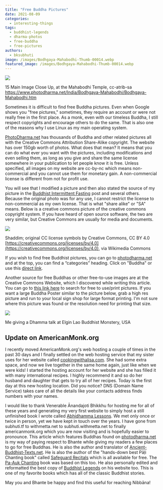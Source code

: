 ```yaml
---
title: "Free Buddha Pictures"
date: 2021-08-09
categories: 
  - interesting-things
tags: 
  - buddhist-legends
  - dharma-photos
  - free-buddha
  - free-pictures
authors: 
  - bksubhuti
image: /images/Bodhgaya-Mahabodhi-Thumb-00014.webp
featured_image: /images/Bodhgaya-Mahabodhi-Thumb-00014.webp
---
```


![](/images/Bodhgaya-Mahabodhi-Thumb-00014.webp)

15 Main Image Close Up, at the Mahabodhi Temple, cc-atrib-sa https://www.photodharma.net/India/Bodhgaya-Mahabodhi/Bodhgaya-Mahabodhi.htm

Sometimes it is difficult to find free Buddha pictures. Even when Google shows you "free pictures," sometimes, they require an account or were not really free in the first place. As a monk, even with our timeless Buddha, I still respect copyrights and encourage others to do the same. That is also one of the reasons why I use Linux as my main operating system.

[PhotoDharma.net](https://photodharma.net) has thousands of Buddha and other related pictures all with the Creative Commons Attribution Share-Alike copyright. The website has over 150gb worth of photos. What does that mean? It means that you can do what ever you want with the pictures, including modifications and even selling them, as long as you give and share the same license somewhere in your publication to let people know it is free. Unless specified, all images on my website are cc-by-nc which means non-commercial and you cannot use them for monetary gain. A non-commercial license is different from not for profit use.

You will see that I modified a picture and then also stated the source of my picture in the [Buddhist Intermittent Fasting](https://americanmonk.org/the-buddhas-intermittent-fasting/) post and several others. Because the original photo was for any use, I cannot restrict the license to non-commercial as my own license. That is what "share alike" or "SA" means. Below is a creative commons picture of the creative commons copyright system. If you have heard of open source software, the two are very similar, but Creative Commons are usually for media and documents.

![](/images/cc-spectrum.webp)

Shaddim; original CC license symbols by Creative Commons, CC BY 4.0 [https://creativecommons.org/licenses/by/4.0](https://creativecommons.org/licenses/by/4.0), via Wikimedia Commons

If you wish to find free Buddhist pictures, you can go to [photodharma.net](https://photodharma.net) and at the top, you can find a “categories” heading. Click on "Buddha" or use this [direct link](https://cse.google.com/cse?q=buddha&cx=004431105529447141860:fuzmsocpasy).

Another source for free Buddhas or other free-to-use images are at the Creative Commons Website, which I discovered while writing this article. You can go to [this link here](https://search.creativecommons.org/search?q=buddha) to search for free to use/print pictures. If you want a large Buddha Poster similar to the picture below, grab a high res picture and run to your local sign shop for large format printing. I'm not sure where this picture was found or the resolution need for printing that size.

![](/images/buddha-me-elgin-1024x768.webp)

Me giving a Dhamma talk at Elgin Lao Buddhist Monstery, USA

## Update on AmericanMonk.org

I recently moved AmericanMonk.org's web hosting a couple of times in the past 30 days and I finally settled on the web hosting service that my sister uses for her website called [cookingwithalisa.com](https://cookingwithalisa.com). She had some extra space, and now we live together in the same home again, just like when we were kids! I started the hosting account for her website and she has filled it with many international recipes. I highly recommend it and so do her husband and daughter that gets to try all of her recipes. Today is the first day at this new hosting location. Did you notice? DNS (Domain Name Service) takes care of all the details like your contacts address finds numbers with your names.

I would like to thank Venerable Ānandajoti Bhikkhu for hosting me for all of these years and generating my very first website to simply host a still unfinished book I wrote called [Abhidhamma Lessons](https://americanmonk.org/abhidhamma-lessons/). We met only once or twice in person, yet we have kept in touch over the years. I have gone from subhuti.tf to withmetta.net to subhuti.withmetta.net to finally americanmonk.org which you are now visiting and is hopefully easier to pronounce. This article which features Buddhas found on [photodharma.net](http://photodharma.net) is my way of paying respect to Bhante while giving my readers a few places to go for free Buddhas. He is also the author and translator of [Ancient-Buddhist-Texts.net](https://www.ancient-buddhist-texts.net/). He is also the author of the "hands-down best Pāḷi Chanting book" called [Safeguard Recitals](https://www.ancient-buddhist-texts.net/Texts-and-Translations/Safeguard/index.htm) which is all available for free. The [Pa-Auk Chanting](https://www.ancient-buddhist-texts.net/Texts-and-Translations/Chanting-for-Meditators/index.htm) book was based on this too. He also personally edited and reformatted the best copy of [Buddhist Legends](https://www.ancient-buddhist-texts.net/English-Texts/Buddhist-Legends/) on his website too. This is one of my favorite books which has all of the classic Buddhist stories.

May you and Bhante be happy and find this useful for reaching Nibbāna!